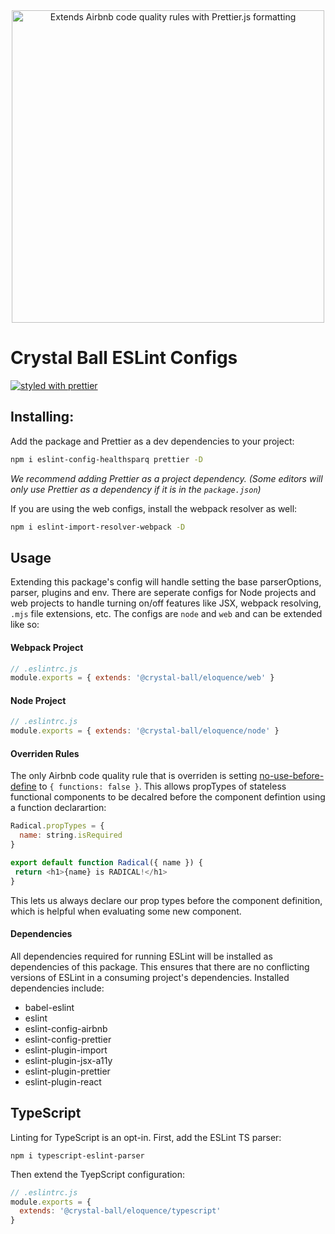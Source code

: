 <div align="center">
<img width="500" src="https://cdn.rawgit.com/crystal-ball/eslint-config-eloquence/master/assets/logos.png" alt="Extends Airbnb code quality rules with Prettier.js formatting">
</div>

# Crystal Ball ESLint Configs
[![styled with prettier](https://img.shields.io/badge/styled_with-prettier-ff69b4.svg)](https://github.com/prettier/prettier)

## Installing:
Add the package and Prettier as a dev dependencies to your project:
```sh
npm i eslint-config-healthsparq prettier -D
```
_We recommend adding Prettier as a project dependency. (Some editors will only use
Prettier as a dependency if it is in the `package.json`)_

If you are using the web configs, install the webpack resolver as well:
```sh
npm i eslint-import-resolver-webpack -D
```

## Usage
Extending this package's config will handle setting the base parserOptions, parser,
plugins and env. There are seperate configs for Node projects and web projects
to handle turning on/off features like JSX, webpack resolving, `.mjs` file
extensions, etc. The configs are `node` and `web` and can be extended like so:

#### Webpack Project
```javascript
// .eslintrc.js
module.exports = { extends: '@crystal-ball/eloquence/web' }
```
#### Node Project
```javascript
// .eslintrc.js
module.exports = { extends: '@crystal-ball/eloquence/node' }
```

#### Overriden Rules
The only Airbnb code quality rule that is overriden is setting
[no-use-before-define](https://eslint.org/docs/rules/no-use-before-define) to
`{ functions: false }`. This allows propTypes of
stateless functional components to be decalred before the component defintion using
a function declarartion:

```javascript
Radical.propTypes = {
  name: string.isRequired
}

export default function Radical({ name }) {
 return <h1>{name} is RADICAL!</h1>
}
```

This lets us always declare our prop types before the component definition, which
is helpful when evaluating some new component.

#### Dependencies
All dependencies required for running ESLint will be installed as dependencies of
this package. This ensures that there are no conflicting versions of ESLint in a
consuming project's dependencies. Installed dependencies include:
- babel-eslint
- eslint
- eslint-config-airbnb
- eslint-config-prettier
- eslint-plugin-import
- eslint-plugin-jsx-a11y
- eslint-plugin-prettier
- eslint-plugin-react

## TypeScript
Linting for TypeScript is an opt-in. First, add the ESLint TS parser:

```shell
npm i typescript-eslint-parser
```

Then extend the TyepScript configuration:

```javascript
// .eslintrc.js
module.exports = {
  extends: '@crystal-ball/eloquence/typescript'
}
```
